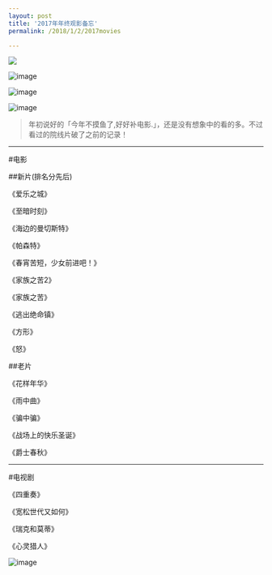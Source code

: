 ```yaml
---
layout: post
title: '2017年年终观影备忘'
permalink: /2018/1/2/2017movies

---
```


<img src="https://ww1.sinaimg.cn/large/5b77c064gy1fn2h0iy3vwj20c00hpacb.jpg" referrerpolicy="no-referrer">

![image](http://ww1.sinaimg.cn/large/5b77c064gy1fn2h1e1wx7j20c20hrac0.jpg)

![image](https://ww1.sinaimg.cn/large/5b77c064gy1fn2h1o7za2j20c20hsmyt.jpg)

![image](https://ww1.sinaimg.cn/large/5b77c064gy1fn2hcv4bpgj20c20hqwhc.jpg)


>年初说好的「今年不摸鱼了,好好补电影.」，还是没有想象中的看的多。不过看过的院线片破了之前的记录！

----

#电影

##新片(排名分先后)

《爱乐之城》

《至暗时刻》

《海边的曼切斯特》

《帕森特》

《春宵苦短，少女前进吧！》

《家族之苦2》

《家族之苦》

《逃出绝命镇》

《方形》

《怒》

##老片

《花样年华》

《雨中曲》

《骗中骗》

《战场上的快乐圣诞》

《爵士春秋》

----

#电视剧

《四重奏》

《宽松世代又如何》

《瑞克和莫蒂》

《心灵猎人》


![image](https://ww1.sinaimg.cn/large/5b77c064gy1fn2jbx9bijj21vc1vcb2c.jpg)
